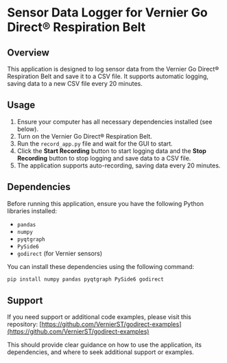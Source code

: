 # Sensor Data Logger for Vernier Go Direct® Respiration Belt

## Overview

This application is designed to log sensor data from the Vernier Go Direct® Respiration Belt and save it to a CSV file. It supports automatic logging, saving data to a new CSV file every 20 minutes.

## Usage

1. Ensure your computer has all necessary dependencies installed (see below).
2. Turn on the Vernier Go Direct® Respiration Belt.
3. Run the `record_app.py` file and wait for the GUI to start.
4. Click the **Start Recording** button to start logging data and the **Stop Recording** button to stop logging and save data to a CSV file.
5. The application supports auto-recording, saving data every 20 minutes.

## Dependencies

Before running this application, ensure you have the following Python libraries installed:

- `pandas`
- `numpy`
- `pyqtgraph`
- `PySide6`
- `godirect` (for Vernier sensors)

You can install these dependencies using the following command:

```sh
pip install numpy pandas pyqtgraph PySide6 godirect
```

## Support

If you need support or additional code examples, please visit this repository:
[https://github.com/VernierST/godirect-examples](https://github.com/VernierST/godirect-examples)

This should provide clear guidance on how to use the application, its dependencies, and where to seek additional support or examples.

